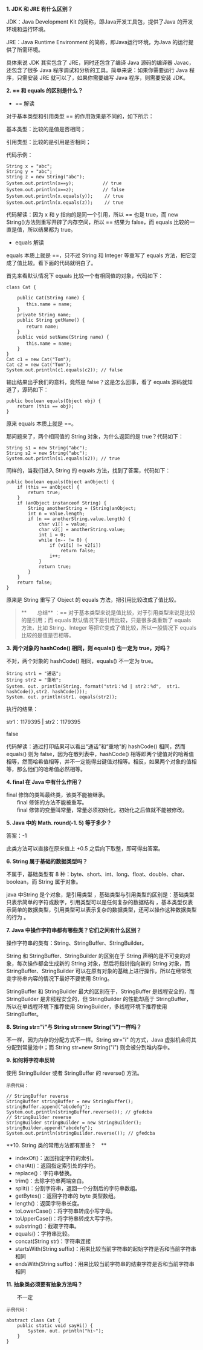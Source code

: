**1. JDK 和 JRE 有什么区别？**

JDK：Java Development Kit 的简称，即Java开发工具包，提供了Java 的开发环境和运行环境。

JRE：Java Runtime Environment 的简称，即Java运行环境，为Java 的运行提供了所需环境。

具体来说 JDK 其实包含了 JRE，同时还包含了编译 Java 源码的编译器 Javac，还包含了很多 Java 程序调试和分析的工具。简单来说：如果你需要运行 Java 程序，只需安装 JRE 就可以了，如果你需要编写 Java 程序，则需要安装 JDK。

**2. == 和 equals 的区别是什么？**

* == 解读

对于基本类型和引用类型 == 的作用效果是不同的，如下所示：

基本类型：比较的是值是否相同；

引用类型：比较的是引用是否相同；

代码示例：

```
String x = "abc";
String y = "abc";
String z = new String("abc");
System.out.println(x==y);　　　　    // true
System.out.println(x==z); 　　　　   // false
System.out.println(x.equals(y));　　 // true
System.out.println(x.equals(z)); 　　// true
```

代码解读：因为 x 和 y 指向的是同一个引用，所以 == 也是 true，而 new String\(\)方法则重写开辟了内存空间，所以 == 结果为 false，而 equals 比较的一直是值，所以结果都为 true。

* equals 解读

equals 本质上就是 ==，只不过 String 和 Integer 等重写了 equals 方法，把它变成了值比较。看下面的代码就明白了。

首先来看默认情况下 equals 比较一个有相同值的对象，代码如下：

```
class Cat {

    public Cat(String name) {
    　　this.name = name;
    }
    private String name;
    public String getName() {
    　　return name;
    }
    public void setName(String name) {
    　　this.name = name;
    }
}
Cat c1 = new Cat("Tom");
Cat c2 = new Cat("Tom");
System.out.println(c1.equals(c2)); // false
```

输出结果出乎我们的意料，竟然是 false？这是怎么回事，看了 equals 源码就知道了，源码如下：

```
public boolean equals(Object obj) {
    return (this == obj);
}
```

原来 equals 本质上就是 ==。

那问题来了，两个相同值的 String 对象，为什么返回的是 true？代码如下：

```
String s1 = new String("abc");
String s2 = new String("abc");
System.out.println(s1.equals(s2)); // true
```

同样的，当我们进入 String 的 equals 方法，找到了答案，代码如下：

```
public boolean equals(Object anObject) {
    if (this == anObject) {
        return true;
    }
    if (anObject instanceof String) {
        String anotherString = (String)anObject;
        int n = value.length;
        if (n == anotherString.value.length) {
            char v1[] = value;
            char v2[] = anotherString.value;
            int i = 0;
            while (n-- != 0) {
                if (v1[i] != v2[i])
                    return false;
                i++;
            }
            return true;
        }
    }
    return false;
}
```

原来是 String 重写了 Object 的 equals 方法，把引用比较改成了值比较。

> **　　总结** ：== 对于基本类型来说是值比较，对于引用类型来说是比较的是引用；而 equals 默认情况下是引用比较，只是很多类重新了 equals 方法，比如 String、Integer 等把它变成了值比较，所以一般情况下 equals 比较的是值是否相等。

**3. 两个对象的 hashCode\(\) 相同，则 equals\(\) 也一定为 true，对吗？**

不对，两个对象的 hashCode\(\) 相同，equals\(\) 不一定为 true。

```
String str1 = "通话";
String str2 = "重地";
System. out. println(String. format("str1：%d | str2：%d",  str1. hashCode(),str2. hashCode()));
System. out. println(str1. equals(str2));
```

执行的结果：

str1：1179395 \| str2：1179395

false

代码解读：通过打印结果可以看出“通话”和“重地”的 hashCode\(\) 相同，然而 equals\(\) 则为 false，因为在散列表中，hashCode\(\) 相等即两个键值对的哈希值相等，然而哈希值相等，并不一定能得出键值对相等。相反，如果两个对象的值相等，那么他们的哈希值必然相等。

**4. final 在 Java 中有什么作用？**

final 修饰的类叫最终类，该类不能被继承。  
　　final 修饰的方法不能被重写。  
　　final 修饰的变量叫常量，常量必须初始化，初始化之后值就不能被修改。

**5. Java 中的 Math. round\(-1. 5\) 等于多少？**

答案：-1

此类方法可以直接在原来值上 +0.5 之后向下取整，即可得出答案。

**6. String 属于基础的数据类型吗？**

不属于，基础类型有 8 种：byte、short、int、long、float、double、char、boolean，而 String 属于对象。

java 中String 是个对象，是引用类型 ，基础类型与引用类型的区别是：基础类型只表示简单的字符或数字，引用类型可以是任何复杂的数据结构 ，基本类型仅表示简单的数据类型，引用类型可以表示复杂的数据类型，还可以操作这种数据类型的行为 。

**7. Java 中操作字符串都有哪些类？它们之间有什么区别？**

操作字符串的类有：String、StringBuffer、StringBuilder。

String 和 StringBuffer、StringBuilder 的区别在于 String 声明的是不可变的对象，每次操作都会生成新的 String 对象，然后将指针指向新的 String 对象，而 StringBuffer、StringBuilder 可以在原有对象的基础上进行操作，所以在经常改变字符串内容的情况下最好不要使用 String。

StringBuffer 和 StringBuilder 最大的区别在于，StringBuffer 是线程安全的，而 StringBuilder 是非线程安全的，但 StringBuilder 的性能却高于 StringBuffer，所以在单线程环境下推荐使用 StringBuilder，多线程环境下推荐使用 StringBuffer。

**8. String str="i"与 String str=new String\("i"\)一样吗？**

不一样，因为内存的分配方式不一样。String str="i" 的方式，Java 虚拟机会将其分配到常量池中；而 String str=new String\("i"\) 则会被分到堆内存中。

**9. 如何将字符串反转**

使用 StringBuilder 或者 StringBuffer 的 reverse\(\) 方法。

```
示例代码：

// StringBuffer reverse
StringBuffer stringBuffer = new StringBuffer();
stringBuffer.append("abcdefg");
System.out.println(stringBuffer.reverse()); // gfedcba
// StringBuilder reverse
StringBuilder stringBuilder = new StringBuilder();
stringBuilder.append("abcdefg");
System.out.println(stringBuilder.reverse()); // gfedcba
```

**10. String 类的常用方法都有那些？　**

* indexOf\(\)：返回指定字符的索引。
* charAt\(\)：返回指定索引处的字符。
* replace\(\)：字符串替换。
* trim\(\)：去除字符串两端空白。
* split\(\)：分割字符串，返回一个分割后的字符串数组。
* getBytes\(\)：返回字符串的 byte 类型数组。
* length\(\)：返回字符串长度。
* toLowerCase\(\)：将字符串转成小写字母。
* toUpperCase\(\)：将字符串转成大写字符。
* substring\(\)：截取字符串。
* equals\(\)：字符串比较。
* concat\(String str\)：字符串连接
* startsWith\(String suffix\)：用来比较当前字符串的起始字符是否和当前字符串相同
* endsWith\(String suffix\)：用来比较当前字符串的结束字符是否和当前字符串相同

**11. 抽象类必须要有抽象方法吗？**

　　不一定　

```
示例代码：

abstract class Cat {
    public static void sayHi() {
        System. out. println("hi~");
    }
}
```







